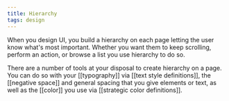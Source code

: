 ```yaml
---
title: Hierarchy
tags: design
---
```


When you design UI, you build a hierarchy on each page letting the user know what's most important. Whether you want them to keep scrolling, perform an action, or browse a list you use hierarchy to do so.

There are a number of tools at your disposal to create hierarchy on a page. You can do so with your [[typography]] via [[text style definitions]], the [[negative space]] and general spacing that you give elements or text, as well as the [[color]] you use via [[strategic color definitions]].
